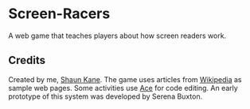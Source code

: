 # Screen-Racers
A web game that teaches players about how screen readers work.

## Credits
Created by me, [Shaun Kane](https://shaunkane.com). The game uses articles from [Wikipedia](https://wikipedia.org) as sample web pages. Some activities use [Ace](https://ace.c9.io) for code editing. An early prototype of this system was developed by Serena Buxton.